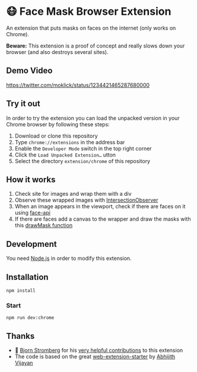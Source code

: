 # 😷 Face Mask Browser Extension

An extension that puts masks on faces on the internet (only works on Chrome).

**Beware:** This extension is a proof of concept and really slows down your browser (and also destroys several sites).

## Demo Video

https://twitter.com/moklick/status/1234421465287680000

## Try it out

In order to try the extension you can load the unpacked version in your Chrome browser by following these steps:

1. Download or clone this repository
2. Type `chrome://extensions` in the address bar
3. Enable the `Developer Mode` switch in the top right corner
4. Click the `Load Unpacked Extension…` utton
5. Select the directory `extension/chrome` of this repository

## How it works

1. Check site for images and wrap them with a div
2. Observe these wrapped images with [IntersectionObserver](https://developer.mozilla.org/en-US/docs/Web/API/Intersection_Observer_API)
3. When an image appears in the viewport, check if there are faces on it using [face-api](https://github.com/justadudewhohacks/face-api.js/)
4. If there are faces add a canvas to the wrapper and draw the masks with this [drawMask function](https://github.com/moklick/face-mask-browser-extension/blob/master/src/ContentScript/drawMask.js)

## Development

You need [Node.js](https://nodejs.org) in order to modify this extension.

## Installation

```
npm install
```

### Start

```
npm run dev:chrome
```


## Thanks

* 🙌 [Bjorn Stromberg](https://github.com/bjornstar) for his [very helpful contributions](https://github.com/moklick/face-mask-browser-extension/commits?author=bjornstar) to this extension 
* The code is based on the great [web-extension-starter](https://github.com/abhijithvijayan/web-extension-starter) by [Abhijith Vijayan](https://twitter.com/_abhijithv)
